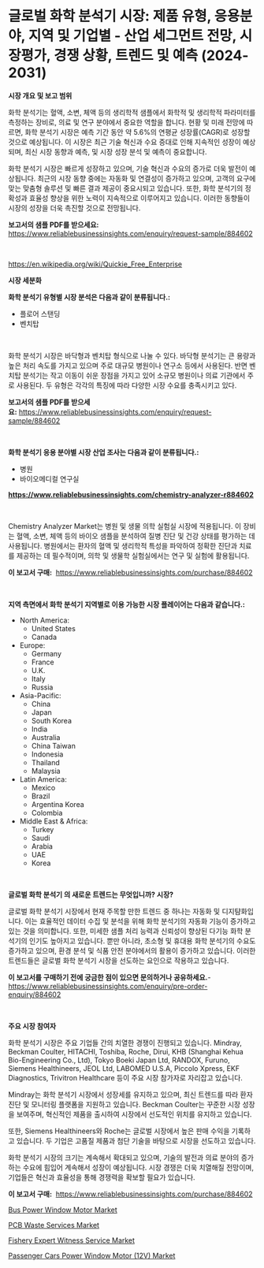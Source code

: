 <p><h1>글로벌 화학 분석기 시장: 제품 유형, 응용분야, 지역 및 기업별 - 산업 세그먼트 전망, 시장평가, 경쟁 상황, 트렌드 및 예측 (2024-2031)</h1></p><p><strong>시장 개요 및 보고 범위</strong></p>
<p><p>화학 분석기는 혈액, 소변, 체액 등의 생리학적 샘플에서 화학적 및 생리학적 파라미터를 측정하는 장비로, 의료 및 연구 분야에서 중요한 역할을 합니다. 현황 및 미래 전망에 따르면, 화학 분석기 시장은 예측 기간 동안 약 5.6%의 연평균 성장률(CAGR)로 성장할 것으로 예상됩니다. 이 시장은 최근 기술 혁신과 수요 증대로 인해 지속적인 성장이 예상되며, 최신 시장 동향과 예측, 및 시장 성장 분석 및 예측이 중요합니다. </p><p>화학 분석기 시장은 빠르게 성장하고 있으며, 기술 혁신과 수요의 증가로 더욱 발전이 예상됩니다. 최근의 시장 동향 중에는 자동화 및 연결성이 증가하고 있으며, 고객의 요구에 맞는 맞춤형 솔루션 및 빠른 결과 제공이 중요시되고 있습니다. 또한, 화학 분석기의 정확성과 효율성 향상을 위한 노력이 지속적으로 이루어지고 있습니다. 이러한 동향들이 시장의 성장을 더욱 촉진할 것으로 전망됩니다.</p></p>
<p><strong>보고서의 샘플 PDF를 받으세요:</strong> <a href="https://www.reliablebusinessinsights.com/enquiry/request-sample/884602">https://www.reliablebusinessinsights.com/enquiry/request-sample/884602</a></p>
<p>&nbsp;</p>
<p><a href="https://en.wikipedia.org/wiki/Quickie_Free_Enterprise">https://en.wikipedia.org/wiki/Quickie_Free_Enterprise</a></p>
<p><strong>시장 세분화</strong></p>
<p><strong>화학 분석기 유형별 시장 분석은 다음과 같이 분류됩니다.:</strong></p>
<p><ul><li>플로어 스탠딩</li><li>벤치탑</li></ul></p>
<p>&nbsp;</p>
<p><p>화학 분석기 시장은 바닥형과 벤치탑 형식으로 나눌 수 있다. 바닥형 분석기는 큰 용량과 높은 처리 속도를 가지고 있으며 주로 대규모 병원이나 연구소 등에서 사용된다. 반면 벤치탑 분석기는 작고 이동이 쉬운 장점을 가지고 있어 소규모 병원이나 의료 기관에서 주로 사용된다. 두 유형은 각각의 특징에 따라 다양한 시장 수요를 충족시키고 있다.</p></p>
<p><strong>보고서의 샘플 PDF를 받으세요:</strong>&nbsp;<a href="https://www.reliablebusinessinsights.com/enquiry/request-sample/884602">https://www.reliablebusinessinsights.com/enquiry/request-sample/884602</a></p>
<p>&nbsp;</p>
<p><strong> 화학 분석기 응용 분야별 시장 산업 조사는 다음과 같이 분류됩니다.:</strong></p>
<p><ul><li>병원</li><li>바이오메디컬 연구실</li></ul></p>
<p><strong><a href="https://www.reliablebusinessinsights.com/chemistry-analyzer-r884602">https://www.reliablebusinessinsights.com/chemistry-analyzer-r884602</a></strong></p>
<p>&nbsp;</p>
<p><p>Chemistry Analyzer Market는 병원 및 생물 의학 실험실 시장에 적용됩니다. 이 장비는 혈액, 소변, 체액 등의 바이오 샘플을 분석하여 질병 진단 및 건강 상태를 평가하는 데 사용됩니다. 병원에서는 환자의 혈액 및 생리학적 특성을 파악하여 정확한 진단과 치료를 제공하는 데 필수적이며, 의학 및 생물학 실험실에서는 연구 및 실험에 활용됩니다.</p></p>
<p><strong>이 보고서 구매:</strong>&nbsp; <a href="https://www.reliablebusinessinsights.com/purchase/884602">https://www.reliablebusinessinsights.com/purchase/884602</a></p>
<p>&nbsp;</p>
<p><strong>지역 측면에서 화학 분석기 지역별로 이용 가능한 시장 플레이어는 다음과 같습니다.:</strong></p>
<p><ul>
    <li>
        North America:
        <ul>
            <li>United States</li>
            <li>Canada</li>
        </ul>
    </li>
    <li>
        Europe:
        <ul>
            <li>Germany</li>
            <li>France</li>
            <li>U.K.</li>
            <li>Italy</li>
            <li>Russia</li>
        </ul>
    </li>
    <li>
        Asia-Pacific:
        <ul>
            <li>China</li>
            <li>Japan</li>
            <li>South Korea</li>
            <li>India</li>
            <li>Australia</li>
            <li>China Taiwan</li>
            <li>Indonesia</li>
            <li>Thailand</li>
            <li>Malaysia</li>
        </ul>
    </li>
    <li>
        Latin America:
        <ul>
            <li>Mexico</li>
            <li>Brazil</li>
            <li>Argentina Korea</li>
            <li>Colombia</li>
        </ul>
    </li>
    <li>
        Middle East & Africa:
        <ul>
            <li>Turkey</li>
            <li>Saudi</li>
            <li>Arabia</li>
            <li>UAE</li>
            <li>Korea</li>
        </ul>
    </li>
    </ul></p>
<p>&nbsp;</p>
<p><strong>글로벌 화학 분석기 의 새로운 트렌드는 무엇입니까? 시장?</strong></p>
<p><p>글로벌 화학 분석기 시장에서 현재 주목할 만한 트렌드 중 하나는 자동화 및 디지턈화입니다. 이는 효율적인 데이터 수집 및 분석을 위해 화학 분석기의 자동화 기능이 증가하고 있는 것을 의미합니다. 또한, 미세한 샘플 처리 능력과 신뢰성이 향상된 다기능 화학 분석기의 인기도 높아지고 있습니다. 뿐만 아니라, 초소형 및 휴대용 화학 분석기의 수요도 증가하고 있으며, 환경 분석 및 식품 안전 분야에서의 활용이 증가하고 있습니다. 이러한 트렌드들은 글로벌 화학 분석기 시장을 선도하는 요인으로 작용하고 있습니다.</p></p>
<p><strong>이 보고서를 구매하기 전에 궁금한 점이 있으면 문의하거나 공유하세요.</strong>- <a href="https://www.reliablebusinessinsights.com/enquiry/pre-order-enquiry/884602">https://www.reliablebusinessinsights.com/enquiry/pre-order-enquiry/884602</a></p>
<p>&nbsp;</p>
<p><strong>주요 시장 참여자</strong></p>
<p><p>화학 분석기 시장은 주요 기업들 간의 치열한 경쟁이 진행되고 있습니다. Mindray, Beckman Coulter, HITACHI, Toshiba, Roche, Dirui, KHB (Shanghai Kehua Bio-Engineering Co., Ltd), Tokyo Boeki Japan Ltd, RANDOX, Furuno, Siemens Healthineers, JEOL Ltd, LABOMED U.S.A, Piccolo Xpress, EKF Diagnostics, Trivitron Healthcare 등이 주요 시장 참가자로 자리잡고 있습니다.</p><p>Mindray는 화학 분석기 시장에서 성장세를 유지하고 있으며, 최신 트렌드를 따라 환자 진단 및 모니터링 플랫폼을 지원하고 있습니다. Beckman Coulter는 꾸준한 시장 성장을 보여주며, 혁신적인 제품을 출시하여 시장에서 선도적인 위치를 유지하고 있습니다.</p><p>또한, Siemens Healthineers와 Roche는 글로벌 시장에서 높은 판매 수익을 기록하고 있습니다. 두 기업은 고품질 제품과 첨단 기술을 바탕으로 시장을 선도하고 있습니다.</p><p>화학 분석기 시장의 크기는 계속해서 확대되고 있으며, 기술의 발전과 의료 분야의 증가하는 수요에 힘입어 계속해서 성장이 예상됩니다. 시장 경쟁은 더욱 치열해질 전망이며, 기업들은 혁신과 효율성을 통해 경쟁력을 확보할 필요가 있습니다.</p></p>
<p><strong>이 보고서 구매:</strong>&nbsp;&nbsp;<a href="https://www.reliablebusinessinsights.com/purchase/884602">https://www.reliablebusinessinsights.com/purchase/884602</a></p>
<p><p><a href="https://github.com/zmnbyevx75/Market-Research-Report-List-1/blob/main/bus-power-window-motor-market.md">Bus Power Window Motor Market</a></p><p><a href="https://issuu.com/reportprime-2/docs/pcb-waste-services-market-size-2030.pptx">PCB Waste Services Market</a></p><p><a href="https://issuu.com/reportprime-2/docs/fishery-expert-witness-service-market-size-2030.pp">Fishery Expert Witness Service Market</a></p><p><a href="https://github.com/kmatchooka/Market-Research-Report-List-1/blob/main/passenger-cars-power-window-motor-12v-market.md">Passenger Cars Power Window Motor (12V) Market</a></p></p>